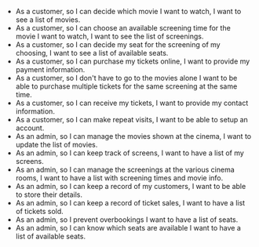 - As a customer, so I can decide which movie I want to watch, I want to see a list of movies.
- As a customer, so I can choose an available screening time for the movie I want to watch, I want to see the list of screenings.
- As a customer, so I can decide my seat for the screening of my choosing, I want to see a list of available seats.
- As a customer, so I can purchase my tickets online, I want to provide my payment information.
- As a customer, so I don't have to go to the movies alone I want to be able to purchase multiple tickets for the same screening at the same time.
- As a customer, so I can receive my tickets, I want to provide my contact information.
- As a customer, so I can make repeat visits, I want to be able to setup an account.
- As an admin, so I can manage the movies shown at the cinema, I want to update the list of movies.
- As an admin, so I can keep track of screens, I want to have a list of my screens.
- As an admin, so I can manage the screenings at the various cinema rooms, I want to have a list with screening times and movie info.
- As an admin, so I can keep a record of my customers, I want to be able to store their details.
- As an admin, so I can  keep a record of ticket sales, I want to have a list of tickets sold.
- As an admin, so I prevent overbookings I want to have a list of seats.
- As an admin, so I can know which seats are available I want to have a list of available seats.
